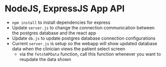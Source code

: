 # NodeJS, ExpressJS App API

- `npm install` to install dependencies for express
- Update `server.js` to change the connection communication between the postgres database and the react app
- Update `db.js` to update postgres database connection configurations
- Current `server.js` is setup so the webapp will show updated database data when the clinician views the patient select screen
  - via the `fetchAPData` function, call this function whenever you want to reupdate the data shown
